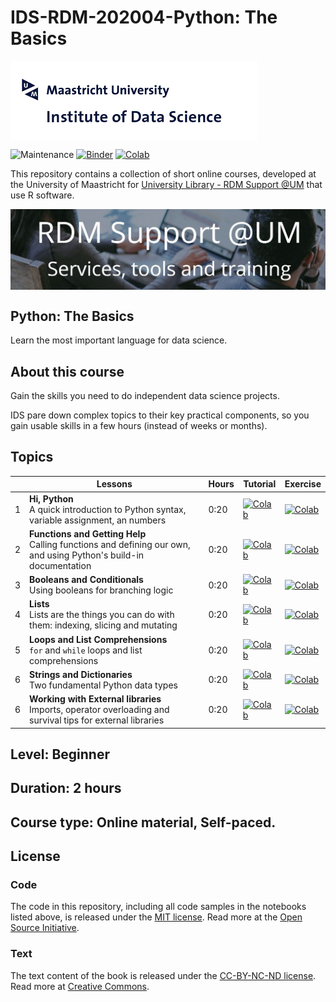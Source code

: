 # IDS-RDM-202004-Python: The Basics


<img align="center" src="./pics/logoIDS.png">


![Maintenance](https://img.shields.io/badge/Maintained%3F-yes-green.svg)
[![Binder](https://mybinder.org/badge.svg)](..)
[![Colab](https://colab.research.google.com/assets/colab-badge.svg)](..)



This repository contains a collection of short online courses, developed at the University of Maastricht for [University Library - RDM Support @UM](https://library.maastrichtuniversity.nl/research-support/rdm/services-tools-training/) that use R software.

<img align="center" src="./pics/logo campus.jpg">


## Python: The Basics

Learn the most important language for data science.


## About this course

Gain the skills you need to do independent data science projects.

IDS pare down complex topics to their key practical components, so you gain usable skills in a few hours (instead of weeks or months).

## Topics

| | Lessons | Hours | Tutorial | Exercise |
|---|---|---|---|---|
|1|**Hi, Python** <br/> A quick introduction to Python syntax, variable assignment, an numbers | 0:20 | [![Colab](https://colab.research.google.com/assets/colab-badge.svg)](https://colab.research.google.com/github/carlosug/IDS-RDM-202004-Python-Basics/blob/master/hi_python.ipynb) | [![Colab](https://colab.research.google.com/assets/colab-badge.svg)](https://colab.research.google.com/github/carlosug/IDS-RDM-202004-Python-Basics/blob/master/Exercise1.ipynb) |
|2|**Functions and Getting Help** <br/> Calling functions and defining our own, and using Python's build-in documentation | 0:20 | [![Colab](https://colab.research.google.com/assets/colab-badge.svg)](..) | [![Colab](https://colab.research.google.com/assets/colab-badge.svg)](..) |
|3|**Booleans and Conditionals** <br/> Using booleans for branching logic | 0:20 | [![Colab](https://colab.research.google.com/assets/colab-badge.svg)](..) | [![Colab](https://colab.research.google.com/assets/colab-badge.svg)](..) |
|4|**Lists** <br/> Lists are the things you can do with them: indexing, slicing and mutating | 0:20 | [![Colab](https://colab.research.google.com/assets/colab-badge.svg)](https://colab.research.google.com/github/carlosug/IDS-RDM-202004-Python-Basics/blob/master/hi_python.ipynb) | [![Colab](https://colab.research.google.com/assets/colab-badge.svg)](https://colab.research.google.com/github/carlosug/IDS-RDM-202004-Python-Basics/blob/master/Exercise1.ipynb) |
|5|**Loops and List Comprehensions** <br/> `for` and `while` loops and list comprehensions | 0:20 | [![Colab](https://colab.research.google.com/assets/colab-badge.svg)](https://colab.research.google.com/github/carlosug/IDS-RDM-202004-Python-Basics/blob/master/hi_python.ipynb) | [![Colab](https://colab.research.google.com/assets/colab-badge.svg)](https://colab.research.google.com/github/carlosug/IDS-RDM-202004-Python-Basics/blob/master/Exercise1.ipynb) |
|6|**Strings and Dictionaries** <br/> Two fundamental Python data types | 0:20 | [![Colab](https://colab.research.google.com/assets/colab-badge.svg)](https://colab.research.google.com/github/carlosug/IDS-RDM-202004-Python-Basics/blob/master/hi_python.ipynb) | [![Colab](https://colab.research.google.com/assets/colab-badge.svg)](https://colab.research.google.com/github/carlosug/IDS-RDM-202004-Python-Basics/blob/master/Exercise1.ipynb) |
|6|**Working with External libraries** <br/> Imports, operator overloading and survival tips for external libraries | 0:20 | [![Colab](https://colab.research.google.com/assets/colab-badge.svg)](https://colab.research.google.com/github/carlosug/IDS-RDM-202004-Python-Basics/blob/master/hi_python.ipynb) | [![Colab](https://colab.research.google.com/assets/colab-badge.svg)](https://colab.research.google.com/github/carlosug/IDS-RDM-202004-Python-Basics/blob/master/Exercise1.ipynb) |
## Level: Beginner

## Duration: 2 hours

## Course type: Online material, Self-paced.



## License

### Code
The code in this repository, including all code samples in the notebooks listed above, is released under the [MIT license](LICENSE-CODE). Read more at the [Open Source Initiative](https://opensource.org/licenses/MIT).

### Text
The text content of the book is released under the [CC-BY-NC-ND license](LICENSE-TEXT). Read more at [Creative Commons](https://creativecommons.org/licenses/by-nc-nd/3.0/us/legalcode).

